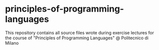 principles-of-programming-languages
===================================

This repository contains all source files wrote during exercise lectures for the course of "Principles of Programming Languages" @ Politecnico di Milano